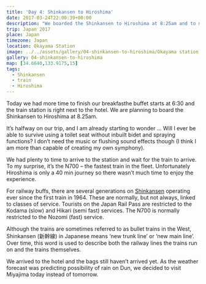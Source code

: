 ```yaml
---
title: 'Day 4: Shinkansen to Hiroshima'
date: 2017-03-24T22:00:39+00:00
description: "We boarded the Shinkansen to Hiroshima at 8:25am and to my surprise it's the N700 - the fastest train in the fleet."
trip: Japan 2017
place: Japan
timezone: Japan
location: Okayama Station
image: ../../assets/gallery/04-shinkansen-to-hiroshima/Okayama station shinkansen (1).jpeg
gallery: 04-shinkansen-to-hiroshima
map: [34.6640,133.9175,15]
tags:
  - Shinkansen
  - train
  - Hiroshima
---
```

Today we had more time to finish our breakfasthe buffet starts at 6:30 and the train station is right next to the hotel. We are planning to board the Shinkansen to Hiroshima at 8.25am.

It’s halfway on our trip, and I am already starting to wonder ... Will I ever be able to survive using a toilet seat without inbuilt bidet and spraying functions? I don’t need the music or flushing sound effects though (I think I am more than capable of creating my own symphony).

We had plenty to time to arrive to the station and wait for the train to arrive. To my surprise, it’s the N700 – the fastest train in the fleet. Unfortunately Hiroshima is only a 40 min journey so there wasn’t much time to enjoy the experience.

For railway buffs, there are several generations on [Shinkansen](https://en.wikipedia.org/wiki/Shinkansen) operating ever since the first train in 1964. These are normally, but not always, linked to classes of service. Tourists on the Japan Rail Pass are restricted to the Kodama (slow) and Hikari (semi fast) services. The N700 is normally restricted to the Nozomi (fast) service.

Although the trains are sometimes referred to as bullet trains in the West, Shinkansen (新幹線) in Japanese means ‘new trunk line’ or ‘new main line’. Over time, this word is used to describe both the railway lines the trains run on and the trains themselves.

We arrived to the hotel and the bags still haven’t arrived yet. As the weather forecast was predicting possibility of rain on Dun, we decided to visit Miyajima today instead of tomorrow.
